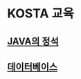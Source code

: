 # KOSTA 교육

## [JAVA의 정석](https://github.com/JeHa-An/KOSTA/blob/main/JAVA%EC%9D%98%20%EC%A0%95%EC%84%9D/JAVA%EC%9D%98%20%EC%A0%95%EC%84%9D.md)
## [데이터베이스](https://github.com/JeHa-An/KOSTA/tree/main/database)
